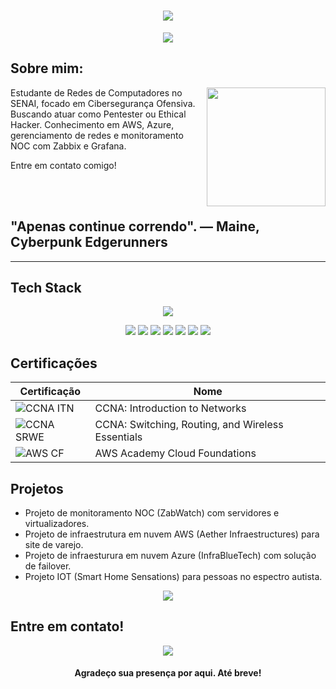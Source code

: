 <h1 align="center">
  <img src="https://capsule-render.vercel.app/api?type=rect&height=300&color=363636&text=Antônio%20Cerdeira🕵️&fontAlign=50&animation=fadeIn&fontColor=C70000FF">
    </h1>

  <p align="center">
    <img src="https://readme-typing-svg.herokuapp.com?font=jetBrains+Mono&duration=1500&pause=5000&color=C70000&center=true&vCenter=true&width=435&lines=Penetration+Tester+%7C+Ethical+Hacker">
  </p>

  ## Sobre mim:

  <img align="right" height="190" src="https://i.pinimg.com/originals/00/75/ab/0075abd91b7b82a30470c81fff49ce4d.gif">

Estudante de Redes de Computadores no SENAI, focado em Cibersegurança Ofensiva. Buscando 
atuar como Pentester ou Ethical Hacker. Conhecimento em AWS, Azure, gerenciamento de redes 
e monitoramento NOC com Zabbix e Grafana.

Entre em contato comigo!

<br><br>

## "Apenas continue correndo". — Maine, Cyberpunk Edgerunners ##

---

## Tech Stack

<p align="center">
  <img src="https://skillicons.dev/icons?i=kali,linux,aws,azure,git,github,grafana,windows,nginx,debian,arduino,cpp">
</p>
<p align="center">
  <img src="https://img.shields.io/badge/MariaDB-003545?logo=mariadb&logoColor=white">
  <img src="https://img.shields.io/badge/Debian-A81D33?logo=debian&logoColor=fff">
  <img src="https://img.shields.io/badge/Kali%20Linux-557C94?logo=kalilinux&logoColor=fff">
  <img src="https://img.shields.io/badge/Linux-FCC624?logo=linux&logoColor=black">
  <img src="https://custom-icon-badges.demolab.com/badge/Windows-0078D6?logo=windows11&logoColor=white">
  <img src="https://img.shields.io/badge/C++-%2300599C.svg?logo=c%2B%2B&logoColor=white">
  <img src="https://img.shields.io/badge/Git-F05032?logo=git&logoColor=fff">
</p>

## Certificações

| Certificação | Nome |
| --- | --- |
| ![CCNA ITN](https://img.shields.io/badge/%20CCNA_ITN-t?style=for-the-badge&logo=cisco&logoColor=blue&labelColor=white&color=black) | CCNA: Introduction to Networks |
| ![CCNA SRWE](https://img.shields.io/badge/CCNA_SRWE-t?style=for-the-badge&logo=cisco&logoColor=blue&labelColor=white&color=black) | CCNA: Switching, Routing, and Wireless Essentials |
| ![AWS CF](https://img.shields.io/badge/_-AWS_CF-t?style=for-the-badge&logo=amazonwebservices&logoColor=black&labelColor=orange&color=black) | AWS Academy Cloud Foundations | 

## Projetos

- Projeto de monitoramento NOC (ZabWatch) com servidores e virtualizadores.
- Projeto de infraestrutura em nuvem AWS (Aether Infraestructures) para site de varejo.
- Projeto de infraesturura em nuvem Azure (InfraBlueTech) com solução de failover.
- Projeto IOT (Smart Home Sensations) para pessoas no espectro autista.
  
<p align="center">
  <img src="[![GitHub Streak]([![GitHub Streak](https://streak-stats.demolab.com?user=antonioethicalhacker)](https://git.io/streak-stats)">
</p>

## Entre em contato!

<p align="center">
  <a href="https://www.linkedin.com/in/antônio-cerdeira-983580332"><img src="https://custom-icon-badges.demolab.com/badge/LinkedIn-0A66C2?logo=linkedin-white&logoColor=fff"></a>

  <h4 align="center">
    Agradeço sua presença por aqui. Até breve!
